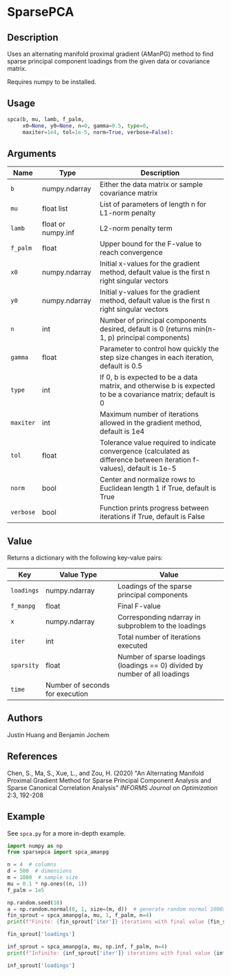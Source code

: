 # SparsePCA

## Description

Uses an alternating manifold proximal gradient (AManPG) method to find sparse principal component loadings from the given data or covariance matrix. 

Requires numpy to be installed.

## Usage

```python
spca(b, mu, lamb, f_palm, 
     x0=None, y0=None, n=0, gamma=0.5, type=0, 
     maxiter=1e4, tol=1e-5, norm=True, verbose=False):
```

## Arguments

| Name | Type | Description |
| --- | --- | --- |
| `b` | numpy.ndarray | Either the data matrix or sample covariance matrix |
| `mu` | float list | List of parameters of length n for L1-norm penalty |
| `lamb` | float or numpy.inf | L2-norm penalty term |
| `f_palm` | float | Upper bound for the F-value to reach convergence |
| `x0` | numpy.ndarray | Initial x-values for the gradient method, default value is the first n right singular vectors |
| `y0` | numpy.ndarray | Initial y-values for the gradient method, default value is the first n right singular vectors |
| `n` | int | Number of principal components desired, default is 0 (returns min(n-1, p) principal components) |
| `gamma` | float | Parameter to control how quickly the step size changes in each iteration, default is 0.5 |
| `type` | int | If 0, b is expected to be a data matrix, and otherwise b is expected to be a covariance matrix; default is 0 |
| `maxiter` | int | Maximum number of iterations allowed in the gradient method, default is 1e4 |
| `tol` | float | Tolerance value required to indicate convergence (calculated as difference between iteration f-values), default is 1e-5 |
| `norm` | bool | Center and normalize rows to Euclidean length 1 if True, default is True |
| `verbose` | bool | Function prints progress between iterations if True, default is False |

## Value

Returns a dictionary with the following key-value pairs:

| Key | Value Type | Value |
| --- | --- | --- |
| `loadings` | numpy.ndarray | Loadings of the sparse principal components |
| `f_manpg` | float | Final F-value |
| `x` | numpy.ndarray | Corresponding ndarray in subproblem to the loadings |
| `iter` | int | Total number of iterations executed |
| `sparsity` | float | Number of sparse loadings (loadings == 0) divided by number of all loadings |
| `time` | Number of seconds for execution |

## Authors
 
Justin Huang and Benjamin Jochem

## References

Chen, S., Ma, S., Xue, L., and Zou, H. (2020) "An Alternating Manifold Proximal Gradient Method for Sparse Principal Component Analysis and Sparse Canonical Correlation Analysis" *INFORMS Journal on Optimization* 2:3, 192-208

## Example

See `spca.py` for a more in-depth example.

```python
import numpy as np
from sparsepca import spca_amanpg

n = 4  # columns
d = 500  # dimensions
m = 1000  # sample size
mu = 0.1 * np.ones((n, 1))
f_palm = 1e5

np.random.seed(10)
a = np.random.normal(0, 1, size=(m, d))  # generate random normal 1000x500 matrix
fin_sprout = spca_amanpg(a, mu, 1, f_palm, n=4)
print(f"Finite: {fin_sprout['iter']} iterations with final value {fin_sprout['f_manpg']}, sparsity {fin_sprout['sparsity']}, timediff {fin_sprout['time']}.")

fin_sprout['loadings']

inf_sprout = spca_amanpg(a, mu, np.inf, f_palm, n=4)
print(f"Infinite: {inf_sprout['iter']} iterations with final value {inf_sprout['f_manpg']}, sparsity {inf_sprout['sparsity']}, timediff {inf_sprout['time']}.")

inf_sprout['loadings']
```